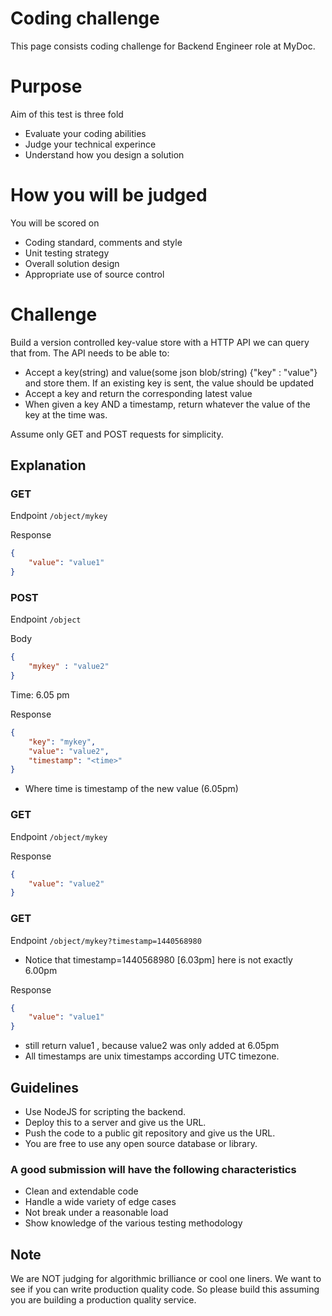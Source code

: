 # Coding challenge
This page consists coding challenge for Backend Engineer role at MyDoc.

# Purpose
Aim of this test is three fold

- Evaluate your coding abilities 
- Judge your technical experince
- Understand how you design a solution

# How you will be judged
You will be scored on

- Coding standard, comments and style
- Unit testing strategy
- Overall solution design
- Appropriate use of source control

# Challenge

Build a version controlled key-value store with a HTTP API we can query that from. The API needs to be able to:
- Accept a key(string) and value(some json blob/string) {"key" : "value"} and store them. If an existing key is sent, the value should be updated
- Accept a key and return the corresponding latest value
- When given a key AND a timestamp, return whatever the value of the key at the time was.

Assume only GET and POST requests for simplicity.


## Explanation 

### GET
Endpoint  `/object/mykey`

Response 
```json
{
    "value": "value1"
}
```

### POST
Endpoint  `/object`

Body 
```json
{
    "mykey" : "value2"
}
```
Time: 6.05 pm

Response 
```json
{
    "key": "mykey",
    "value": "value2",
    "timestamp": "<time>"
}
```
- Where time is timestamp of the new value (6.05pm)

### GET
Endpoint  `/object/mykey`

Response 
```json
{
    "value": "value2"
}
```

### GET
Endpoint  `/object/mykey?timestamp=1440568980` 
- Notice that timestamp=1440568980 [6.03pm] here is not exactly 6.00pm

Response 
```json
{
    "value": "value1"
}
```
- still return value1 , because value2 was only added at 6.05pm
- All timestamps are unix timestamps according UTC timezone.

## Guidelines

- Use NodeJS for scripting the backend.
- Deploy this to a server and give us the URL.
- Push the code to a public git repository and give us the URL.
- You are free to use any open source database or library.

### A good submission will have the following characteristics
- Clean and extendable code
- Handle a wide variety of edge cases
- Not break under a reasonable load
- Show knowledge of the various testing methodology

## Note
We are NOT judging for algorithmic brilliance or cool one liners. We want to see if you can write production quality code. So please build this assuming you are building a production quality service.


